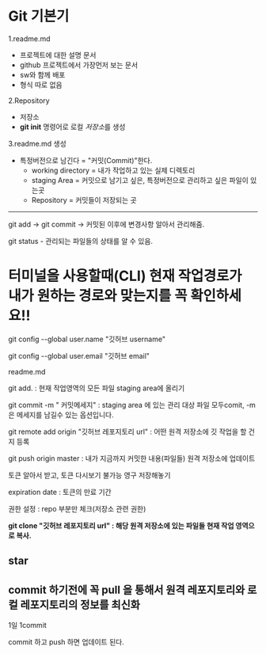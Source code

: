 # Git 기본기

1.readme.md

- 프로젝트에 대한 설명 문서
- github 프로젝트에서 가장먼저 보는 문서
- sw와 함께 배포
- 형식 따로 없음

2.Repository

- 저장소
- **git init** 명령어로 로컬 *저장소*를 생성

3.readme.md 생성

- 특정버전으로 남긴다 = "커밋(Commit)"한다.
  - working directory = 내가 작업하고 있는 실제 디렉토리
  - staging Area = 커밋으로 남기고 싶은, 특정버전으로 관리하고 싶은 파일이 있는곳
  - Repository = 커밋들이 저장되는 곳

---

git add -> git commit ->  커밋된 이후에 변경사항 알아서 관리해줌.

git status - 관리되는 파일들의 상태를 알 수 있음.



# 터미널을 사용할때(CLI) 현재 작업경로가 내가 원하는 경로와 맞는지를 꼭 확인하세요!!

git config --global user.name "깃허브 username"

git config --global user.email "깃허브 email"



readme.md

git add. : 현재 작업영역의 모든 파일 staging area에 올리기

git commit -m " 커밋메세지" : staging area 에 있는 관리 대상 파일 모두comit, -m은 메세지를 남길수 있는 옵션입니다. 

git remote add origin "깃허브 레포지토리 url" : 어떤 원격 저장소에 깃 작업을 할 건지 등록

git push origin master : 내가 지금까지 커밋한 내용(파일들) 원격 저장소에 업데이트

토큰 알아서 받고, 토큰 다시보기 불가능 영구 저장해놓기

expiration date : 토큰의 만료 기간

권한 설정 :  repo 부분만 체크(저장소 관련 권한)

__git clone "깃허브 레포지토리 url" : 해당 원격 저장소에 있는 파일들 현재 작업 영역으로 복사.__

## __star__

## commit 하기전에 꼭 pull 을 통해서 원격 레포지토리와 로컬 레포지토리의 정보를 최신화

1일 1commit

commit 하고 push 하면 업데이트 된다.







